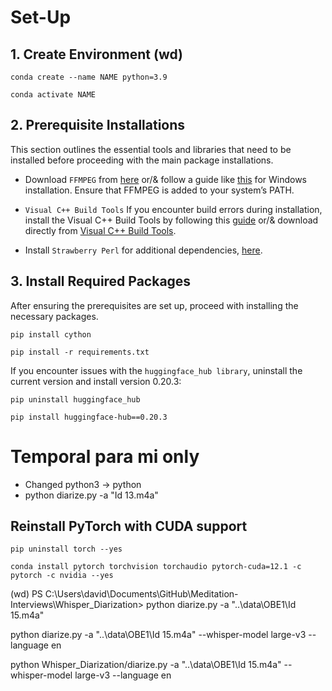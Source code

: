 # Set-Up

## 1. Create Environment (wd)

`conda create --name NAME python=3.9` 

`conda activate NAME`

## 2. Prerequisite Installations
 This section outlines the essential tools and libraries that need to be installed before proceeding with the main package installations.

- Download ``FFMPEG`` from [here](https://ffmpeg.org/download.html) or/& follow a guide like [this](https://phoenixnap.com/kb/ffmpeg-windows) for Windows installation.
Ensure that FFMPEG is added to your system’s PATH.

- ``Visual C++ Build Tools`` If you encounter build errors during installation, install the Visual C++ Build Tools by following this [guide](https://stackoverflow.com/questions/40504552/how-to-install-visual-c-build-tools) or/& download directly from [Visual C++ Build Tools](https://visualstudio.microsoft.com/visual-cpp-build-tools/).

- Install ``Strawberry Perl`` for additional dependencies, [here](https://strawberryperl.com/).

## 3. Install Required Packages

After ensuring the prerequisites are set up, proceed with installing the necessary packages.

`pip install cython`

``pip install -r requirements.txt``

If you encounter issues with the ``huggingface_hub library``, uninstall the current version and install version 0.20.3:

``pip uninstall huggingface_hub``

``pip install huggingface-hub==0.20.3``


# Temporal para mi only

- Changed python3 -> python
- python diarize.py -a "Id 13.m4a"

## Reinstall PyTorch with CUDA support
``pip uninstall torch --yes``

``conda install pytorch torchvision torchaudio pytorch-cuda=12.1 -c pytorch -c nvidia --yes``


(wd) PS C:\Users\david\Documents\GitHub\Meditation-Interviews\Whisper_Diarization> python diarize.py -a "..\data\OBE1\Id 15.m4a"

python diarize.py -a "..\data\OBE1\Id 15.m4a" --whisper-model large-v3 --language en

python Whisper_Diarization/diarize.py -a "..\data\OBE1\Id 15.m4a" --whisper-model large-v3 --language en
